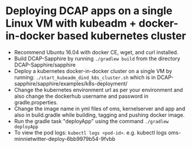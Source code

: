 
# Deploying DCAP apps on a single Linux VM with kubeadm + docker-in-docker based kubernetes cluster

* Recommend Ubuntu 16.04 with docker CE, wget, and curl installed.
* Build DCAP-Sapphire by running ```./gradlew build``` from the directory DCAP-Sapphire/sapphire
* Deploy a kubernetes docker-in-docker cluster on a single VM by running: ```./start_kubeadm_dind_k8s_cluster.sh``` which is in DCAP-sapphire/sapphire/examples/k8s-deployment/
* Change the kubernetes environment url as per your environment and also change the dockerhub username and password in gradle.properties.
* Change the image name in yml files of oms, kernelserver and app and also in build.gradle while building, tagging and pushing docker image.
* Run the gradle task "deployApp" using the command ```./gradlew deployApp```
* To view the pod logs: ```kubectl logs <pod-id>```. e.g. kubectl logs oms-minnietwitter-deploy-6bb9979b54-9fvbb
